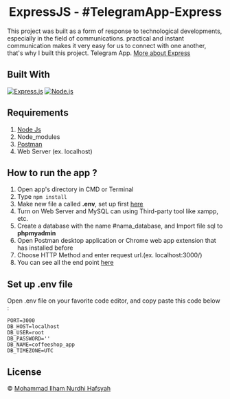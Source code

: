 <h1 align="center">ExpressJS - #TelegramApp-Express</h1>

This project was built as a form of response to technological developments, especially in the field of communications. practical and instant communication makes it very easy for us to connect with one another, that's why I built this project. Telegram App. [More about Express](https://en.wikipedia.org/wiki/Express.js)

## Built With

[![Express.js](https://img.shields.io/badge/Express.js-4.x-orange.svg?style=rounded-square)](https://expressjs.com/en/starter/installing.html)
[![Node.js](https://img.shields.io/badge/Node.js-v.12.13-green.svg?style=rounded-square)](https://nodejs.org/)

## Requirements

1. <a href="https://nodejs.org/en/download/">Node Js</a>
2. Node_modules
3. <a href="https://www.getpostman.com/">Postman</a>
4. Web Server (ex. localhost)

## How to run the app ?

1. Open app's directory in CMD or Terminal
2. Type `npm install`
3. Make new file a called **.env**, set up first [here](#set-up-env-file)
4. Turn on Web Server and MySQL can using Third-party tool like xampp, etc.
5. Create a database with the name #nama_database, and Import file sql to **phpmyadmin**
6. Open Postman desktop application or Chrome web app extension that has installed before
7. Choose HTTP Method and enter request url.(ex. localhost:3000/)
8. You can see all the end point [here](https://documenter.getpostman.com/view/13449265/TW6upVB5)

## Set up .env file

Open .env file on your favorite code editor, and copy paste this code below :

```
PORT=3000
DB_HOST=localhost
DB_USER=root
DB_PASSWORD=''
DB_NAME=coffeeshop_app
DB_TIMEZONE=UTC
```

## License

© [Mohammad Ilham Nurdhi Hafsyah](https://github.com/IlhamHafsyah)
